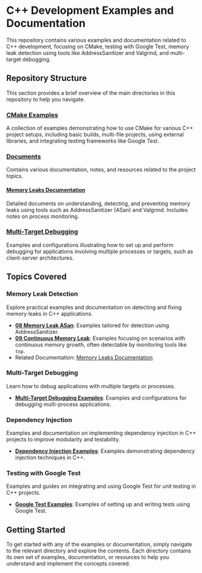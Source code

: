 # C++ Development Examples and Documentation

This repository contains various examples and documentation related to C++ development, focusing on CMake, testing with Google Test, memory leak detection using tools like AddressSanitizer and Valgrind, and multi-target debugging.

## Repository Structure

This section provides a brief overview of the main directories in this repository to help you navigate.

### [CMake Examples](cmake-examples)

A collection of examples demonstrating how to use CMake for various C++ project setups, including basic builds, multi-file projects, using external libraries, and integrating testing frameworks like Google Test.

### [Documents](documents)

Contains various documentation, notes, and resources related to the project topics.

#### [Memory Leaks Documentation](documents/2025/08_09_memory_leaks)

Detailed documents on understanding, detecting, and preventing memory leaks using tools such as AddressSanitizer (ASan) and Valgrind. Includes notes on process monitoring.

### [Multi-Target Debugging](multi-target-debugging)

Examples and configurations illustrating how to set up and perform debugging for applications involving multiple processes or targets, such as client-server architectures.

## Topics Covered

### Memory Leak Detection

Explore practical examples and documentation on detecting and fixing memory leaks in C++ applications.

- **[08 Memory Leak ASan](cmake-examples/08-memory-leak-asan)**: Examples tailored for detection using AddressSanitizer.
- **[09 Continuous Memory Leak](cmake-examples/09-top-continious-memory-leak)**: Examples focusing on scenarios with continuous memory growth, often detectable by monitoring tools like `top`.
- Related Documentation: [Memory Leaks Documentation](documents/2025/08_09_memory_leaks)

### Multi-Target Debugging

Learn how to debug applications with multiple targets or processes.

- **[Multi-Target Debugging Examples](multi-target-debugging)**: Examples and configurations for debugging multi-process applications.

### Dependency Injection

Examples and documentation on implementing dependency injection in C++ projects to improve modularity and testability.

- **[Dependency Injection Examples](cmake-examples/dependency-injection)**: Examples demonstrating dependency injection techniques in C++.

### Testing with Google Test

Examples and guides on integrating and using Google Test for unit testing in C++ projects.

- **[Google Test Examples](cmake-examples/google-test)**: Examples of setting up and writing tests using Google Test.

## Getting Started

To get started with any of the examples or documentation, simply navigate to the relevant directory and explore the contents. Each directory contains its own set of examples, documentation, or resources to help you understand and implement the concepts covered.

